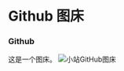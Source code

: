 # Github 图床
### Github
这是一个图床。
![小站GitHub图床](https://i0.wp.com/cdn.jsdelivr.net/gh/zi4dbek-org/img/img/124833vnFMjEQpXRXIRAfU.png)
